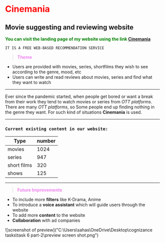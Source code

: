 # <span style="color: Red;">**Cinemania**
## Movie suggesting and reviewing website
<span style="color: green;">__You can visit the landing page of my website using the link [Cinemania](https://github.com/SahasraReddy22/Cognizance/blob/main/Task-3.png)</span>__ 

``IT IS A FREE WEB-BASED RECOMMENDATION SERVICE``

> <span style="color: violet;">__Theme__

* Users are provided with movies, series, shortfilms they wish to see according to the genre, mood, etc
* Users can write and read reviews about movies, series and find what they want to watch

---
 Ever since the pandemic started, when people get bored or want a break from their work they tend to watch movies or series from *OTT platforms*. <br>There are many *OTT platforms*, so Some people end up finding nothing in the genre they want.
For such kind of situations __**Cinemania**__ is used.

<hr>

### ``Current existing content in our website:``
 | Type   | number |
 |--------| -------|
 | movies |  1024  |
 | series |  947   |
 | short films| 320|
 | shows | 125|
 ---
 

> <span style="color: violet;">__Future Improvements__

*  To include more __filters__ like K-Drama, Anime
*  To introduce a **voice assistant** which will guide users through the website
* To add more **content** to the website 
* __Collaboration__ with ad companies
 
 ![screenshot of preview]("C:\Users\sahas\OneDrive\Desktop\cognizance tasks\task 6 part-2\preview screen shot.png")


